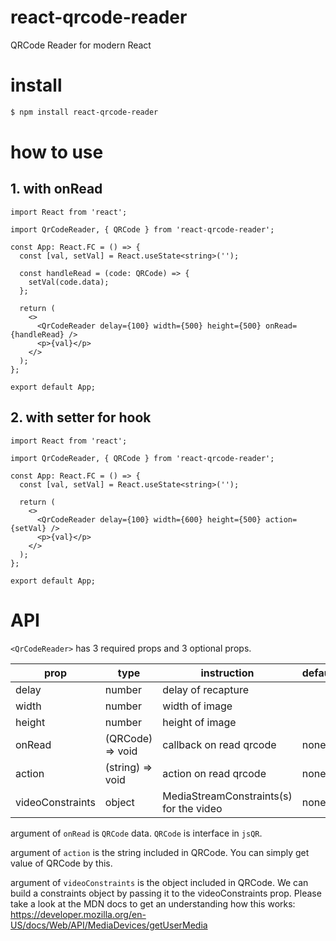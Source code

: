 # react-qrcode-reader

QRCode Reader for modern React

# install

```bash
$ npm install react-qrcode-reader
```

# how to use

## 1. with onRead

```tsx
import React from 'react';

import QrCodeReader, { QRCode } from 'react-qrcode-reader';

const App: React.FC = () => {
  const [val, setVal] = React.useState<string>('');

  const handleRead = (code: QRCode) => {
    setVal(code.data);
  };

  return (
    <>
      <QrCodeReader delay={100} width={500} height={500} onRead={handleRead} />
      <p>{val}</p>
    </>
  );
};

export default App;
```

## 2. with setter for hook

```tsx
import React from 'react';

import QrCodeReader, { QRCode } from 'react-qrcode-reader';

const App: React.FC = () => {
  const [val, setVal] = React.useState<string>('');

  return (
    <>
      <QrCodeReader delay={100} width={600} height={500} action={setVal} />
      <p>{val}</p>
    </>
  );
};

export default App;
```

# API

`<QrCodeReader>` has 3 required props and 3 optional props.

| prop             | type             | instruction                             | default |
| ---------------- | ---------------- | --------------------------------------- | ------- |
| delay            | number           | delay of recapture                      |         |
| width            | number           | width of image                          |         |
| height           | number           | height of image                         |         |
| onRead           | (QRCode) => void | callback on read qrcode                 | none    |
| action           | (string) => void | action on read qrcode                   | none    |
| videoConstraints | object           | MediaStreamConstraints(s) for the video | none    |

argument of `onRead` is `QRCode` data. `QRCode` is interface in `jsQR`.

argument of `action` is the string included in QRCode. You can simply get value of QRCode by this.

argument of `videoConstraints` is the object included in QRCode. We can build a constraints object by passing it to the videoConstraints prop. Please take a look at the MDN docs to get an understanding how this works:
https://developer.mozilla.org/en-US/docs/Web/API/MediaDevices/getUserMedia
